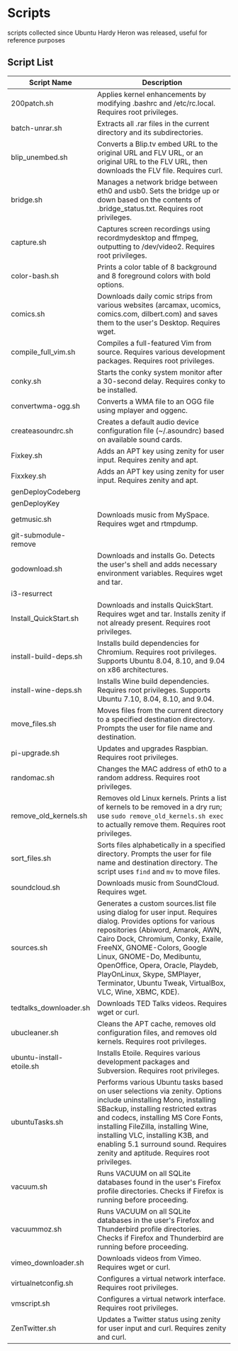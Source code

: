 # Scripts
scripts collected since Ubuntu Hardy Heron was released, useful for reference purposes

## Script List
| Script Name             | Description                                                                 |
|--------------------------|-----------------------------------------------------------------------------|
| 200patch.sh             | Applies kernel enhancements by modifying .bashrc and /etc/rc.local. Requires root privileges. |
| batch-unrar.sh          | Extracts all .rar files in the current directory and its subdirectories.     |
| blip_unembed.sh         | Converts a Blip.tv embed URL to the original URL and FLV URL, or an original URL to the FLV URL, then downloads the FLV file. Requires curl. |
| bridge.sh               | Manages a network bridge between eth0 and usb0.  Sets the bridge up or down based on the contents of .bridge_status.txt. Requires root privileges. |
| capture.sh              | Captures screen recordings using recordmydesktop and ffmpeg, outputting to /dev/video2. Requires root privileges. |
| color-bash.sh           | Prints a color table of 8 background and 8 foreground colors with bold options. |
| comics.sh               | Downloads daily comic strips from various websites (arcamax, ucomics, comics.com, dilbert.com) and saves them to the user's Desktop. Requires wget. |
| compile_full_vim.sh     | Compiles a full-featured Vim from source. Requires various development packages. Requires root privileges. |
| conky.sh                | Starts the conky system monitor after a 30-second delay. Requires conky to be installed. |
| convertwma-ogg.sh       | Converts a WMA file to an OGG file using mplayer and oggenc.               |
| createasoundrc.sh       | Creates a default audio device configuration file (~/.asoundrc) based on available sound cards. |
| Fixkey.sh               | Adds an APT key using zenity for user input. Requires zenity and apt.       |
| Fixxkey.sh              | Adds an APT key using zenity for user input. Requires zenity and apt.       |
| genDeployCodeberg       |                                                                             |
| genDeployKey            |                                                                             |
| getmusic.sh             | Downloads music from MySpace. Requires wget and rtmpdump.                  |
| git-submodule-remove    |                                                                             |
| godownload.sh           | Downloads and installs Go.  Detects the user's shell and adds necessary environment variables. Requires wget and tar. |
| i3-resurrect            |                                                                             |
| Install_QuickStart.sh   | Downloads and installs QuickStart. Requires wget and tar.  Installs zenity if not already present. Requires root privileges. |
| install-build-deps.sh   | Installs build dependencies for Chromium. Requires root privileges.  Supports Ubuntu 8.04, 8.10, and 9.04 on x86 architectures. |
| install-wine-deps.sh    | Installs Wine build dependencies. Requires root privileges. Supports Ubuntu 7.10, 8.04, 8.10, and 9.04. |
| move_files.sh           | Moves files from the current directory to a specified destination directory. Prompts the user for file name and destination. |
| pi-upgrade.sh           | Updates and upgrades Raspbian. Requires root privileges.                   |
| randomac.sh             | Changes the MAC address of eth0 to a random address. Requires root privileges. |
| remove_old_kernels.sh   | Removes old Linux kernels.  Prints a list of kernels to be removed in a dry run; use `sudo remove_old_kernels.sh exec` to actually remove them. Requires root privileges. |
| sort_files.sh           | Sorts files alphabetically in a specified directory. Prompts the user for file name and destination directory.  The script uses `find` and `mv` to move files. |
| soundcloud.sh           | Downloads music from SoundCloud. Requires wget.                            |
| sources.sh              | Generates a custom sources.list file using dialog for user input. Requires dialog.  Provides options for various repositories (Abiword, Amarok, AWN, Cairo Dock, Chromium, Conky, Exaile, FreeNX, GNOME-Colors, Google Linux, GNOME-Do, Medibuntu, OpenOffice, Opera, Oracle, Playdeb, PlayOnLinux, Skype, SMPlayer, Terminator, Ubuntu Tweak, VirtualBox, VLC, Wine, XBMC, KDE). |
| tedtalks_downloader.sh  | Downloads TED Talks videos. Requires wget or curl.                        |
| ubucleaner.sh           | Cleans the APT cache, removes old configuration files, and removes old kernels. Requires root privileges. |
| ubuntu-install-etoile.sh| Installs Etoile. Requires various development packages and Subversion. Requires root privileges. |
| ubuntuTasks.sh          | Performs various Ubuntu tasks based on user selections via zenity.  Options include uninstalling Mono, installing SBackup, installing restricted extras and codecs, installing MS Core Fonts, installing FileZilla, installing Wine, installing VLC, installing K3B, and enabling 5.1 surround sound. Requires zenity and aptitude. Requires root privileges. |
| vacuum.sh               | Runs VACUUM on all SQLite databases found in the user's Firefox profile directories.  Checks if Firefox is running before proceeding. |
| vacuummoz.sh            | Runs VACUUM on all SQLite databases in the user's Firefox and Thunderbird profile directories. Checks if Firefox and Thunderbird are running before proceeding. |
| vimeo_downloader.sh     | Downloads videos from Vimeo. Requires wget or curl.                       |
| virtualnetconfig.sh     | Configures a virtual network interface. Requires root privileges.         |
| vmscript.sh             | Configures a virtual network interface. Requires root privileges.         |
| ZenTwitter.sh           | Updates a Twitter status using zenity for user input and curl. Requires zenity and curl. |
